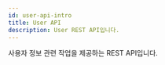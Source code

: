 ```yaml
---
id: user-api-intro
title: User API
description: User REST API입니다.
---
```


사용자 정보 관련 작업을 제공하는 REST API입니다.
